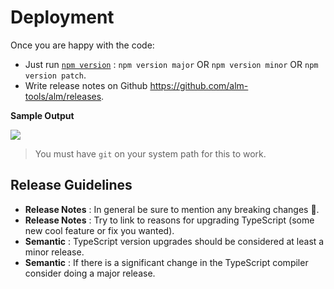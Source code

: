 # Deployment

Once you are happy with the code:
* Just run [`npm version`](https://docs.npmjs.com/cli/version) : `npm version major` OR `npm version minor` OR `npm version patch`.
* Write release notes on Github https://github.com/alm-tools/alm/releases.

**Sample Output**

![](https://raw.githubusercontent.com/alm-tools/alm-tools.github.io/master/screens/deployment.png)

> You must have `git` on your system path for this to work.

## Release Guidelines
* **Release Notes** : In general be sure to mention any breaking changes  🌹.
* **Release Notes** : Try to link to reasons for upgrading TypeScript (some new cool feature or fix you wanted).
* **Semantic** : TypeScript version upgrades should be considered at least a minor release.
* **Semantic** : If there is a significant change in the TypeScript compiler consider doing a major release.
